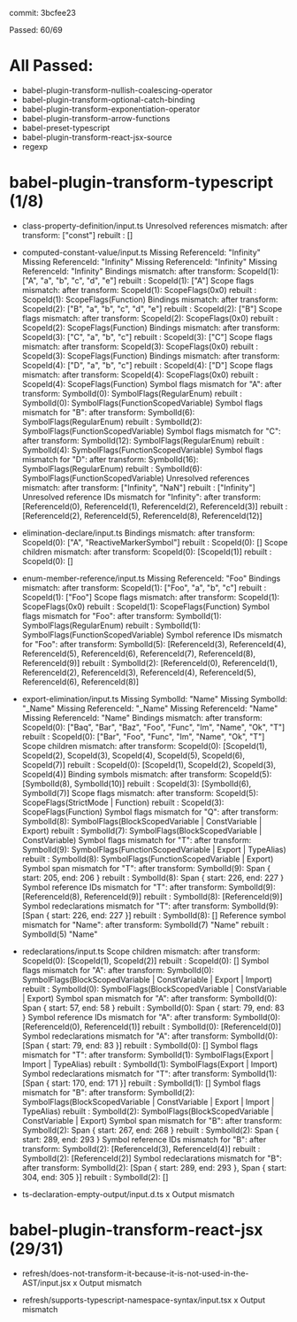 commit: 3bcfee23

Passed: 60/69

# All Passed:

-   babel-plugin-transform-nullish-coalescing-operator
-   babel-plugin-transform-optional-catch-binding
-   babel-plugin-transform-exponentiation-operator
-   babel-plugin-transform-arrow-functions
-   babel-preset-typescript
-   babel-plugin-transform-react-jsx-source
-   regexp

# babel-plugin-transform-typescript (1/8)

-   class-property-definition/input.ts Unresolved references mismatch: after
    transform: ["const"] rebuilt : []

-   computed-constant-value/input.ts Missing ReferenceId: "Infinity" Missing
    ReferenceId: "Infinity" Missing ReferenceId: "Infinity" Missing ReferenceId:
    "Infinity" Bindings mismatch: after transform: ScopeId(1): ["A", "a", "b",
    "c", "d", "e"] rebuilt : ScopeId(1): ["A"] Scope flags mismatch: after transform:
    ScopeId(1): ScopeFlags(0x0) rebuilt : ScopeId(1): ScopeFlags(Function) Bindings
    mismatch: after transform: ScopeId(2): ["B", "a", "b", "c", "d", "e"]
    rebuilt : ScopeId(2): ["B"] Scope flags mismatch: after transform:
    ScopeId(2): ScopeFlags(0x0) rebuilt : ScopeId(2): ScopeFlags(Function)
    Bindings mismatch: after transform: ScopeId(3): ["C", "a", "b", "c"] rebuilt
    : ScopeId(3): ["C"] Scope flags mismatch: after transform: ScopeId(3): ScopeFlags(0x0)
    rebuilt : ScopeId(3): ScopeFlags(Function) Bindings mismatch: after transform:
    ScopeId(4): ["D", "a", "b", "c"] rebuilt : ScopeId(4): ["D"] Scope flags
    mismatch: after transform: ScopeId(4): ScopeFlags(0x0) rebuilt : ScopeId(4):
    ScopeFlags(Function) Symbol flags mismatch for "A": after transform:
    SymbolId(0): SymbolFlags(RegularEnum) rebuilt : SymbolId(0):
    SymbolFlags(FunctionScopedVariable) Symbol flags mismatch for "B": after
    transform: SymbolId(6): SymbolFlags(RegularEnum) rebuilt : SymbolId(2):
    SymbolFlags(FunctionScopedVariable) Symbol flags mismatch for "C": after
    transform: SymbolId(12): SymbolFlags(RegularEnum) rebuilt : SymbolId(4):
    SymbolFlags(FunctionScopedVariable) Symbol flags mismatch for "D": after
    transform: SymbolId(16): SymbolFlags(RegularEnum) rebuilt : SymbolId(6):
    SymbolFlags(FunctionScopedVariable) Unresolved references mismatch: after
    transform: ["Infinity", "NaN"] rebuilt : ["Infinity"] Unresolved reference IDs
    mismatch for "Infinity": after transform: [ReferenceId(0), ReferenceId(1),
    ReferenceId(2), ReferenceId(3)] rebuilt : [ReferenceId(2),
    ReferenceId(5), ReferenceId(8), ReferenceId(12)]

-   elimination-declare/input.ts Bindings mismatch: after transform: ScopeId(0):
    ["A", "ReactiveMarkerSymbol"] rebuilt : ScopeId(0): [] Scope children mismatch:
    after transform: ScopeId(0): [ScopeId(1)] rebuilt : ScopeId(0): []

-   enum-member-reference/input.ts Missing ReferenceId: "Foo" Bindings mismatch:
    after transform: ScopeId(1): ["Foo", "a", "b", "c"] rebuilt : ScopeId(1): ["Foo"]
    Scope flags mismatch: after transform: ScopeId(1): ScopeFlags(0x0) rebuilt :
    ScopeId(1): ScopeFlags(Function) Symbol flags mismatch for "Foo": after transform:
    SymbolId(1): SymbolFlags(RegularEnum) rebuilt : SymbolId(1): SymbolFlags(FunctionScopedVariable)
    Symbol reference IDs mismatch for "Foo": after transform: SymbolId(5): [ReferenceId(3),
    ReferenceId(4),
    ReferenceId(5), ReferenceId(6), ReferenceId(7), ReferenceId(8),
    ReferenceId(9)] rebuilt : SymbolId(2): [ReferenceId(0), ReferenceId(1),
    ReferenceId(2), ReferenceId(3), ReferenceId(4), ReferenceId(5),
    ReferenceId(6), ReferenceId(8)]

-   export-elimination/input.ts Missing SymbolId: "Name" Missing SymbolId:
    "\_Name" Missing ReferenceId: "\_Name" Missing ReferenceId: "Name" Missing
    ReferenceId: "Name" Bindings mismatch: after transform: ScopeId(0): ["Baq",
    "Bar", "Baz", "Foo", "Func", "Im", "Name", "Ok", "T"] rebuilt : ScopeId(0):
    ["Bar", "Foo", "Func", "Im", "Name", "Ok", "T"] Scope children mismatch:
    after transform: ScopeId(0): [ScopeId(1), ScopeId(2), ScopeId(3),
    ScopeId(4), ScopeId(5), ScopeId(6), ScopeId(7)] rebuilt : ScopeId(0):
    [ScopeId(1), ScopeId(2), ScopeId(3), ScopeId(4)] Binding symbols mismatch: after
    transform: ScopeId(5): [SymbolId(8), SymbolId(10)] rebuilt : ScopeId(3):
    [SymbolId(6), SymbolId(7)] Scope flags mismatch: after transform: ScopeId(5):
    ScopeFlags(StrictMode | Function) rebuilt : ScopeId(3): ScopeFlags(Function)
    Symbol flags mismatch for "Q": after transform: SymbolId(8): SymbolFlags(BlockScopedVariable
    | ConstVariable | Export) rebuilt : SymbolId(7): SymbolFlags(BlockScopedVariable
    | ConstVariable) Symbol flags mismatch for "T": after transform: SymbolId(9):
    SymbolFlags(FunctionScopedVariable | Export | TypeAlias) rebuilt : SymbolId(8):
    SymbolFlags(FunctionScopedVariable | Export) Symbol span mismatch for "T": after
    transform: SymbolId(9): Span { start: 205, end: 206 } rebuilt : SymbolId(8):
    Span { start: 226, end: 227 } Symbol reference IDs mismatch for "T": after transform:
    SymbolId(9): [ReferenceId(8), ReferenceId(9)] rebuilt : SymbolId(8):
    [ReferenceId(9)] Symbol redeclarations mismatch for "T": after transform:
    SymbolId(9): [Span { start: 226, end: 227 }] rebuilt : SymbolId(8): []
    Reference symbol mismatch for "Name": after transform: SymbolId(7) "Name"
    rebuilt : SymbolId(5) "Name"

-   redeclarations/input.ts Scope children mismatch: after transform:
    ScopeId(0): [ScopeId(1), ScopeId(2)] rebuilt : ScopeId(0): [] Symbol flags mismatch
    for "A": after transform: SymbolId(0): SymbolFlags(BlockScopedVariable | ConstVariable
    | Export | Import) rebuilt : SymbolId(0): SymbolFlags(BlockScopedVariable | ConstVariable
    | Export) Symbol span mismatch for "A": after transform: SymbolId(0): Span {
    start: 57, end: 58 } rebuilt : SymbolId(0): Span { start: 79, end: 83 } Symbol
    reference IDs mismatch for "A": after transform: SymbolId(0): [ReferenceId(0),
    ReferenceId(1)]
    rebuilt : SymbolId(0): [ReferenceId(0)] Symbol redeclarations mismatch for
    "A": after transform: SymbolId(0): [Span { start: 79, end: 83 }] rebuilt :
    SymbolId(0): [] Symbol flags mismatch for "T": after transform: SymbolId(1):
    SymbolFlags(Export | Import | TypeAlias) rebuilt : SymbolId(1):
    SymbolFlags(Export | Import) Symbol redeclarations mismatch for "T": after
    transform: SymbolId(1): [Span { start: 170, end: 171 }] rebuilt :
    SymbolId(1): [] Symbol flags mismatch for "B": after transform: SymbolId(2):
    SymbolFlags(BlockScopedVariable | ConstVariable | Export | Import |
    TypeAlias) rebuilt : SymbolId(2): SymbolFlags(BlockScopedVariable |
    ConstVariable | Export) Symbol span mismatch for "B": after transform:
    SymbolId(2): Span { start: 267, end: 268 } rebuilt : SymbolId(2): Span {
    start: 289, end: 293 } Symbol reference IDs mismatch for "B": after
    transform: SymbolId(2): [ReferenceId(3), ReferenceId(4)] rebuilt : SymbolId(2):
    [ReferenceId(2)] Symbol redeclarations mismatch for "B": after transform: SymbolId(2):
    [Span { start: 289, end: 293 }, Span { start: 304, end: 305 }] rebuilt :
    SymbolId(2): []

-   ts-declaration-empty-output/input.d.ts x Output mismatch

# babel-plugin-transform-react-jsx (29/31)

-   refresh/does-not-transform-it-because-it-is-not-used-in-the-AST/input.jsx x
    Output mismatch

-   refresh/supports-typescript-namespace-syntax/input.tsx x Output mismatch
